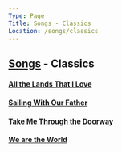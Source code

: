 ```yaml
---
Type: Page
Title: Songs - Classics
Location: /songs/classics
---
```


## [Songs](/songs) - Classics
#### [All the Lands That I Love](/songs/classics/all-the-lands-that-i-love)
#### [Sailing With Our Father](/songs/classics/sailing-with-our-father)
#### [Take Me Through the Doorway](/songs/classics/take-me-through-the-doorway)
#### [We are the World](/songs/classics/we-are-the-world)
